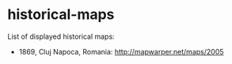 historical-maps
===============

List of displayed historical maps:

* 1869, Cluj Napoca, Romania: http://mapwarper.net/maps/2005

